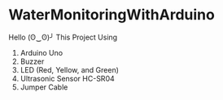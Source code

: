 # WaterMonitoringWithArduino
Hello (ʘ‿ʘ)╯
This Project Using 
1. Arduino Uno
2. Buzzer
3. LED (Red, Yellow, and Green)
4. Ultrasonic Sensor HC-SR04
5. Jumper Cable
